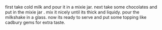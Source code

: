first take cold milk and pour it in a mixie jar.
next take some chocolates and put in the mixie jar .
mix it nicely until its thick and liquidy.
pour the milkshake in a glass.
now its ready to serve and put some topping like  cadbury gems for extra taste.
